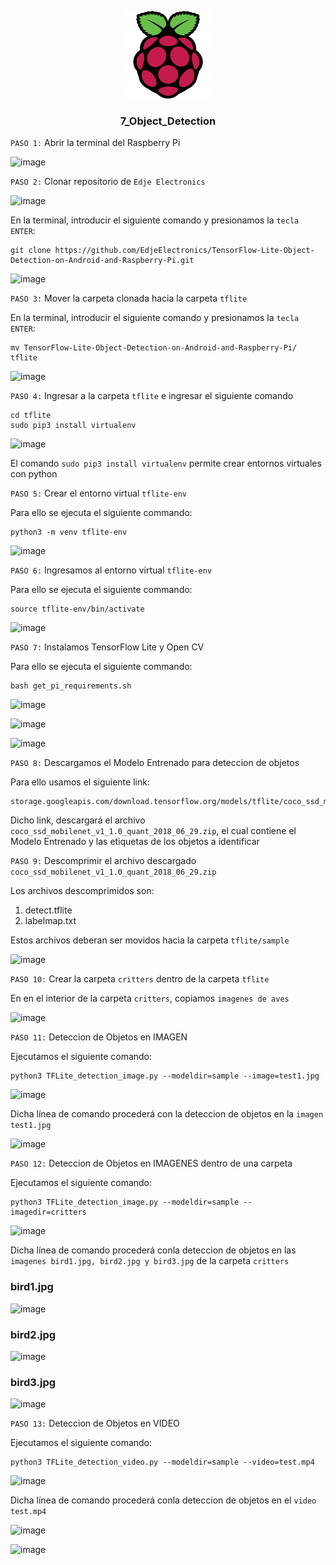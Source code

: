 <a name="readme-top"></a>

<div align="center">

  <img src="../rp4logo.png" alt="logo" width="140"  height="auto" />
  <br/>

  <h3><b>7_Object_Detection</b></h3>

</div>

`PASO 1:` Abrir la terminal del Raspberry Pi

![image](https://github.com/storres20/tutorial-rp4/assets/81504385/88b35f77-de6d-4fe6-b21e-ca47af352053)

`PASO 2:` Clonar repositorio de `Edje Electronics`

![image](https://github.com/storres20/tutorial-rp4/assets/81504385/1d8d67e7-1b1a-4bed-a2c7-82282e4ef561)

En la terminal, introducir el siguiente comando y presionamos la `tecla ENTER`:

```
git clone https://github.com/EdjeElectronics/TensorFlow-Lite-Object-Detection-on-Android-and-Raspberry-Pi.git
```

![image](https://github.com/storres20/tutorial-rp4/assets/81504385/0ab602b2-9ba9-4c40-9e9f-30d5ed2ad95b)

`PASO 3:` Mover la carpeta clonada hacia la carpeta `tflite`

En la terminal, introducir el siguiente comando y presionamos la `tecla ENTER`:

```
mv TensorFlow-Lite-Object-Detection-on-Android-and-Raspberry-Pi/ tflite
```

![image](https://github.com/storres20/tutorial-rp4/assets/81504385/e3d43464-27c8-4634-a95d-6d0073aa1340)

`PASO 4:` Ingresar a la carpeta `tflite` e ingresar el siguiente comando

```
cd tflite
sudo pip3 install virtualenv
```

![image](https://github.com/storres20/tutorial-rp4/assets/81504385/e4848287-084e-4066-b2ae-1f672aa39d45)

 El comando `sudo pip3 install virtualenv` permite crear entornos virtuales con python

`PASO 5:` Crear el entorno virtual `tflite-env`

Para ello se ejecuta el siguiente commando:

```
python3 -m venv tflite-env
```

![image](https://github.com/storres20/tutorial-rp4/assets/81504385/977cc2d0-284b-4386-9c9b-d50e38b39630)

`PASO 6:` Ingresamos al entorno virtual `tflite-env`

Para ello se ejecuta el siguiente commando:

```
source tflite-env/bin/activate
```

![image](https://github.com/storres20/tutorial-rp4/assets/81504385/0df61007-b0ed-4c74-ac89-eaa552a149e3)

`PASO 7:` Instalamos TensorFlow Lite y Open CV

Para ello se ejecuta el siguiente commando:

```
bash get_pi_requirements.sh
```

![image](https://github.com/storres20/tutorial-rp4/assets/81504385/eca69e8f-7582-4310-a1cc-bfd9f92d2ada)

![image](https://github.com/storres20/tutorial-rp4/assets/81504385/47e2e488-5969-4761-a444-ca5853a5ef70)

![image](https://github.com/storres20/tutorial-rp4/assets/81504385/6c4e303a-7469-4c4e-8d8d-8121057c8e29)

`PASO 8:` Descargamos el Modelo Entrenado para deteccion de objetos

Para ello usamos el siguiente link:

```
storage.googleapis.com/download.tensorflow.org/models/tflite/coco_ssd_mobilenet_v1_1.0_quant_2018_06_29.zip
```

Dicho link, descargará el archivo `coco_ssd_mobilenet_v1_1.0_quant_2018_06_29.zip`, el cual contiene el Modelo Entrenado y las etiquetas de los objetos a identificar

`PASO 9:` Descomprimir el archivo descargado `coco_ssd_mobilenet_v1_1.0_quant_2018_06_29.zip`

Los archivos descomprimidos son:

1) detect.tflite
2) labelmap.txt

Estos archivos deberan ser movidos hacia la carpeta `tflite/sample`

![image](https://github.com/storres20/tutorial-rp4/assets/81504385/ac03c9bd-8ced-4055-bc98-9d6cf9b68441)

`PASO 10:` Crear la carpeta `critters` dentro de la carpeta `tflite`

En en el interior de la carpeta `critters`, copiamos `imagenes de aves`

![image](https://github.com/storres20/tutorial-rp4/assets/81504385/a7be4b75-df4e-4fda-bebb-747799c6ff92)

`PASO 11:` Deteccion de Objetos en IMAGEN

Ejecutamos el siguiente comando:

```
python3 TFLite_detection_image.py --modeldir=sample --image=test1.jpg
```

![image](https://github.com/storres20/tutorial-rp4/assets/81504385/c198de66-4524-429e-8292-c118e9c7efd8)

Dicha línea de comando procederá con la deteccion de objetos en la `imagen test1.jpg`

![image](https://github.com/storres20/tutorial-rp4/assets/81504385/511337ff-d274-4cce-bfae-148de7068a4b)

`PASO 12:` Deteccion de Objetos en IMAGENES dentro de una carpeta

Ejecutamos el siguiente comando:

```
python3 TFLite_detection_image.py --modeldir=sample --imagedir=critters
```

![image](https://github.com/storres20/tutorial-rp4/assets/81504385/471c66e4-e976-4cc6-820a-1f8b49304d57)

Dicha línea de comando procederá conla deteccion de objetos en las `imagenes bird1.jpg, bird2.jpg y bird3.jpg` de la carpeta `critters`

### bird1.jpg

![image](https://github.com/storres20/tutorial-rp4/assets/81504385/606d06fc-7c63-4edd-86b6-195572fa1cae)

### bird2.jpg

![image](https://github.com/storres20/tutorial-rp4/assets/81504385/35f2eae7-dd3b-4214-8757-8090bd636f8f)

### bird3.jpg

![image](https://github.com/storres20/tutorial-rp4/assets/81504385/5fb17669-1991-4644-8923-06c05850db24)

`PASO 13:` Deteccion de Objetos en VIDEO

Ejecutamos el siguiente comando:

```
python3 TFLite_detection_video.py --modeldir=sample --video=test.mp4
```

![image](https://github.com/storres20/tutorial-rp4/assets/81504385/57bd48a0-0236-49eb-9e7c-1947e24ca81c)

Dicha línea de comando procederá conla deteccion de objetos en el `video test.mp4`

![image](https://github.com/storres20/tutorial-rp4/assets/81504385/0fafd1d8-487a-41fa-be1e-634d32758c61)

![image](https://github.com/storres20/tutorial-rp4/assets/81504385/d4e0b741-2368-44cf-b275-ad29e515a1ff)

